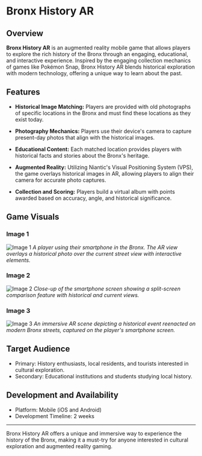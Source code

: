 # Bronx History AR

## Overview

**Bronx History AR** is an augmented reality mobile game that allows players to explore the rich history of the Bronx through an engaging, educational, and interactive experience. Inspired by the engaging collection mechanics of games like Pokémon Snap, Bronx History AR blends historical exploration with modern technology, offering a unique way to learn about the past.

## Features

- **Historical Image Matching:** Players are provided with old photographs of specific locations in the Bronx and must find these locations as they exist today.

- **Photography Mechanics:** Players use their device's camera to capture present-day photos that align with the historical images.

- **Educational Content:** Each matched location provides players with historical facts and stories about the Bronx's heritage.

- **Augmented Reality:** Utilizing Niantic's Visual Positioning System (VPS), the game overlays historical images in AR, allowing players to align their camera for accurate photo captures.

- **Collection and Scoring:** Players build a virtual album with points awarded based on accuracy, angle, and historical significance.

## Game Visuals

### Image 1
![Image 1](./image1.jpg)
*A player using their smartphone in the Bronx. The AR view overlays a historical photo over the current street view with interactive elements.*

### Image 2
![Image 2](./image2.jpg)
*Close-up of the smartphone screen showing a split-screen comparison feature with historical and current views.*

### Image 3
![Image 3](./image3.jpg)
*An immersive AR scene depicting a historical event reenacted on modern Bronx streets, captured on the player's smartphone screen.*

## Target Audience

- Primary: History enthusiasts, local residents, and tourists interested in cultural exploration.
- Secondary: Educational institutions and students studying local history.

## Development and Availability

- Platform: Mobile (iOS and Android)
- Development Timeline: 2 weeks

---

Bronx History AR offers a unique and immersive way to experience the history of the Bronx, making it a must-try for anyone interested in cultural exploration and augmented reality gaming.
